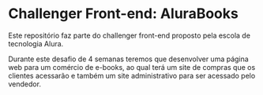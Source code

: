# Challenger Front-end: AluraBooks

Este repositório faz parte do challenger front-end proposto pela escola de tecnologia Alura.

Durante este desafio de 4 semanas teremos que desenvolver uma página web para um comércio de e-books, ao qual terá um site de compras que os clientes acessarão e também um site administrativo para ser acessado pelo vendedor.

